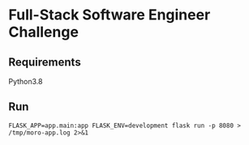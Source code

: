 # Full-Stack Software Engineer Challenge

## Requirements

Python3.8


## Run

```
FLASK_APP=app.main:app FLASK_ENV=development flask run -p 8080 > /tmp/moro-app.log 2>&1
```
